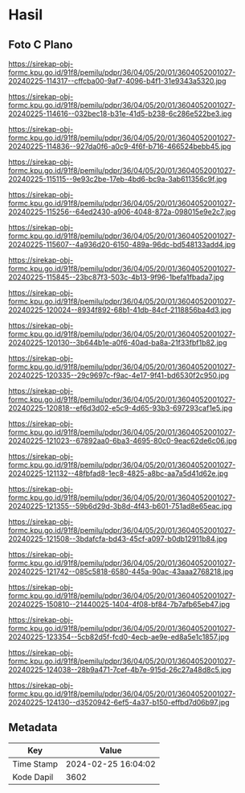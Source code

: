 # Hasil

## Foto C Plano

https://sirekap-obj-formc.kpu.go.id/91f8/pemilu/pdpr/36/04/05/20/01/3604052001027-20240225-114317--cffcba00-9af7-4096-b4f1-31e9343a5320.jpg

https://sirekap-obj-formc.kpu.go.id/91f8/pemilu/pdpr/36/04/05/20/01/3604052001027-20240225-114616--032bec18-b31e-41d5-b238-6c286e522be3.jpg

https://sirekap-obj-formc.kpu.go.id/91f8/pemilu/pdpr/36/04/05/20/01/3604052001027-20240225-114836--927da0f6-a0c9-4f6f-b716-466524bebb45.jpg

https://sirekap-obj-formc.kpu.go.id/91f8/pemilu/pdpr/36/04/05/20/01/3604052001027-20240225-115115--9e93c2be-17eb-4bd6-bc9a-3ab611356c9f.jpg

https://sirekap-obj-formc.kpu.go.id/91f8/pemilu/pdpr/36/04/05/20/01/3604052001027-20240225-115256--64ed2430-a906-4048-872a-098015e9e2c7.jpg

https://sirekap-obj-formc.kpu.go.id/91f8/pemilu/pdpr/36/04/05/20/01/3604052001027-20240225-115607--4a936d20-6150-489a-96dc-bd548133add4.jpg

https://sirekap-obj-formc.kpu.go.id/91f8/pemilu/pdpr/36/04/05/20/01/3604052001027-20240225-115845--23bc87f3-503c-4b13-9f96-1befa1fbada7.jpg

https://sirekap-obj-formc.kpu.go.id/91f8/pemilu/pdpr/36/04/05/20/01/3604052001027-20240225-120024--8934f892-68b1-41db-84cf-2118856ba4d3.jpg

https://sirekap-obj-formc.kpu.go.id/91f8/pemilu/pdpr/36/04/05/20/01/3604052001027-20240225-120130--3b644b1e-a0f6-40ad-ba8a-21f33fbf1b82.jpg

https://sirekap-obj-formc.kpu.go.id/91f8/pemilu/pdpr/36/04/05/20/01/3604052001027-20240225-120335--29c9697c-f9ac-4e17-9f41-bd6530f2c950.jpg

https://sirekap-obj-formc.kpu.go.id/91f8/pemilu/pdpr/36/04/05/20/01/3604052001027-20240225-120818--ef6d3d02-e5c9-4d65-93b3-697293caf1e5.jpg

https://sirekap-obj-formc.kpu.go.id/91f8/pemilu/pdpr/36/04/05/20/01/3604052001027-20240225-121023--67892aa0-6ba3-4695-80c0-9eac62de6c06.jpg

https://sirekap-obj-formc.kpu.go.id/91f8/pemilu/pdpr/36/04/05/20/01/3604052001027-20240225-121132--48fbfad8-1ec8-4825-a8bc-aa7a5d41d62e.jpg

https://sirekap-obj-formc.kpu.go.id/91f8/pemilu/pdpr/36/04/05/20/01/3604052001027-20240225-121355--59b6d29d-3b8d-4f43-b601-751ad8e65eac.jpg

https://sirekap-obj-formc.kpu.go.id/91f8/pemilu/pdpr/36/04/05/20/01/3604052001027-20240225-121508--3bdafcfa-bd43-45cf-a097-b0db12911b84.jpg

https://sirekap-obj-formc.kpu.go.id/91f8/pemilu/pdpr/36/04/05/20/01/3604052001027-20240225-121742--085c5818-6580-445a-90ac-43aaa2768218.jpg

https://sirekap-obj-formc.kpu.go.id/91f8/pemilu/pdpr/36/04/05/20/01/3604052001027-20240225-150810--21440025-1404-4f08-bf84-7b7afb65eb47.jpg

https://sirekap-obj-formc.kpu.go.id/91f8/pemilu/pdpr/36/04/05/20/01/3604052001027-20240225-123354--5cb82d5f-fcd0-4ecb-ae9e-ed8a5e1c1857.jpg

https://sirekap-obj-formc.kpu.go.id/91f8/pemilu/pdpr/36/04/05/20/01/3604052001027-20240225-124038--28b9a471-7cef-4b7e-915d-26c27a48d8c5.jpg

https://sirekap-obj-formc.kpu.go.id/91f8/pemilu/pdpr/36/04/05/20/01/3604052001027-20240225-124130--d3520942-6ef5-4a37-b150-effbd7d06b97.jpg


## Metadata

| Key        | Value               |
| ---------- | ------------------- |
| Time Stamp | 2024-02-25 16:04:02 |
| Kode Dapil | 3602                |



